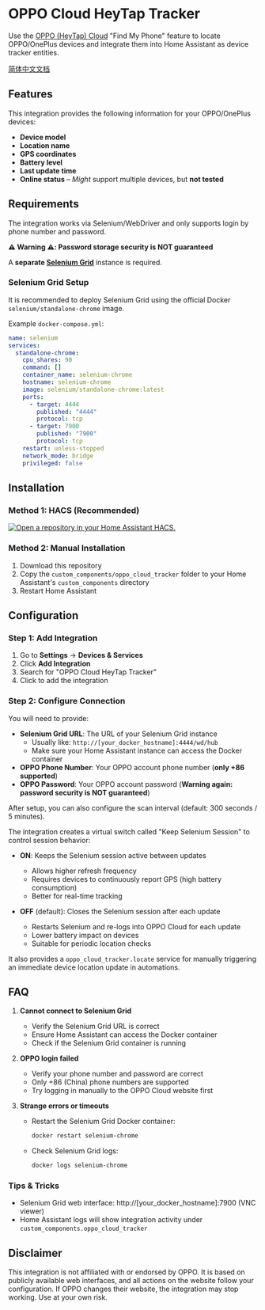 # OPPO Cloud HeyTap Tracker

Use the [OPPO (HeyTap) Cloud](https://cloud.oppo.com) "Find My Phone" feature to locate OPPO/OnePlus devices and integrate them into Home Assistant as device tracker entities.

[简体中文文档](README.zh.md)

## Features

This integration provides the following information for your OPPO/OnePlus devices:

- **Device model**
- **Location name**
- **GPS coordinates**
- **Battery level**
- **Last update time**
- **Online status**
– *Might* support multiple devices, but **not tested**

## Requirements

The integration works via Selenium/WebDriver and only supports login by phone number and password.

**⚠️ Warning ⚠️: Password storage security is NOT guaranteed**

A **separate [Selenium Grid](https://www.selenium.dev/documentation/grid)** instance is required.

### Selenium Grid Setup

It is recommended to deploy Selenium Grid using the official Docker `selenium/standalone-chrome` image.

Example `docker-compose.yml`:
```yaml
name: selenium
services:
  standalone-chrome:
    cpu_shares: 90
    command: []
    container_name: selenium-chrome
    hostname: selenium-chrome
    image: selenium/standalone-chrome:latest
    ports:
      - target: 4444
        published: "4444"
        protocol: tcp
      - target: 7900
        published: "7900"
        protocol: tcp
    restart: unless-stopped
    network_mode: bridge
    privileged: false
```

## Installation

### Method 1: HACS (Recommended)

[![Open a repository in your Home Assistant HACS.](https://my.home-assistant.io/badges/hacs_repository.svg)](https://my.home-assistant.io/redirect/hacs_repository/?owner=jiesou&repository=oppo_cloud_tracker&category=integration)

### Method 2: Manual Installation

1. Download this repository
2. Copy the `custom_components/oppo_cloud_tracker` folder to your Home Assistant's `custom_components` directory
3. Restart Home Assistant

## Configuration

### Step 1: Add Integration

1. Go to **Settings** → **Devices & Services**
2. Click **Add Integration**
3. Search for "OPPO Cloud HeyTap Tracker"
4. Click to add the integration

### Step 2: Configure Connection

You will need to provide:

- **Selenium Grid URL**: The URL of your Selenium Grid instance
  - Usually like: `http://[your_docker_hostname]:4444/wd/hub`
  - Make sure your Home Assistant instance can access the Docker container
- **OPPO Phone Number**: Your OPPO account phone number (**only +86 supported**)
- **OPPO Password**: Your OPPO account password (**Warning again: password security is NOT guaranteed**)

After setup, you can also configure the scan interval (default: 300 seconds / 5 minutes).

The integration creates a virtual switch called "Keep Selenium Session" to control session behavior:

- **ON**: Keeps the Selenium session active between updates
  - Allows higher refresh frequency
  - Requires devices to continuously report GPS (high battery consumption)
  - Better for real-time tracking

- **OFF** (default): Closes the Selenium session after each update
  - Restarts Selenium and re-logs into OPPO Cloud for each update
  - Lower battery impact on devices
  - Suitable for periodic location checks

It also provides a `oppo_cloud_tracker.locate` service for manually triggering an immediate device location update in automations.

## FAQ

1. **Cannot connect to Selenium Grid**
   - Verify the Selenium Grid URL is correct
   - Ensure Home Assistant can access the Docker container
   - Check if the Selenium Grid container is running

2. **OPPO login failed**
   - Verify your phone number and password are correct
   - Only +86 (China) phone numbers are supported
   - Try logging in manually to the OPPO Cloud website first

3. **Strange errors or timeouts**
   - Restart the Selenium Grid Docker container:
     ```bash
     docker restart selenium-chrome
     ```
   - Check Selenium Grid logs:
     ```bash
     docker logs selenium-chrome
     ```

### Tips & Tricks

- Selenium Grid web interface: http://[your_docker_hostname]:7900 (VNC viewer)
- Home Assistant logs will show integration activity under `custom_components.oppo_cloud_tracker`

## Disclaimer

This integration is not affiliated with or endorsed by OPPO. It is based on publicly available web interfaces, and all actions on the website follow your configuration. If OPPO changes their website, the integration may stop working. Use at your own risk.
